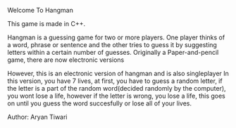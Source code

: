 Welcome To Hangman


This game is made in C++.


Hangman is a guessing game for two or more players. One player thinks of a word, phrase or sentence and the other tries to guess it by suggesting letters within a certain number of guesses. Originally a Paper-and-pencil game, there are now electronic versions

However,
this is an electronic version of hangman and is also singleplayer 
In this version, you have 7 lives, at first, you have to guess a random letter, if the letter is a part of the random word(decided randomly by the computer), you wont lose a life, however if the letter is wrong, you lose a life, this goes on until you guess the word succesfully or lose all of your lives. 

Author: Aryan Tiwari
